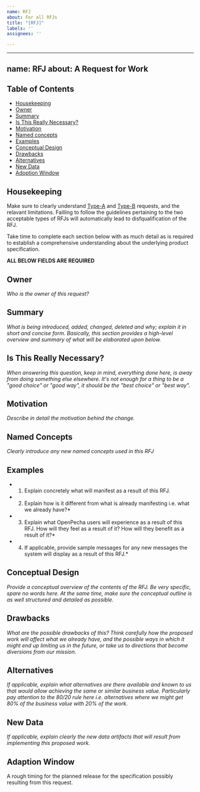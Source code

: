 ```yaml
---
name: RFJ
about: For all RFJs
title: "[RFJ]"
labels: ''
assignees: ''

---
```


---
name: RFJ
about: A Request for Work
---

<h2 id="table-of-contents">Table of Contents</h2>

- [Housekeeping](#housekeeping)
- [Owner](#owner)
- [Summary](#summary)
- [Is This Really Necessary?](#is-this-really-necessary)
- [Motivation](#motivation)
- [Named concepts](#named-concepts)
- [Examples](#examples)
- [Conceptual Design](#conceptual-design)
- [Drawbacks](#drawbacks)
- [Alternatives](#alternatives)
- [New Data](#new-data)
- [Adoption Window](#adoption-window)

<h2 id="housekeeping">Housekeeping</h2>

Make sure to clearly understand [Type-A]([https://docs.google.com/document/d/1LQBz8wL-96jBdpWJLkvmsnJbm4-lUm9lexZFWfSfra4#heading=h.yrnebqnrvkpj](https://docs.google.com/document/d/17RHdAuJep5GsirwL7vEbnE1qX9zdmf67YioNQxA-c-k/edit#heading=h.yrnebqnrvkpj)) and [Type-B](https://docs.google.com/document/d/17RHdAuJep5GsirwL7vEbnE1qX9zdmf67YioNQxA-c-k/edit#heading=h.yrnebqnrvkpj) requests, and the relavant limitations. Failling to follow the guidelines pertaining to the two acceptable types of RFJs will automatically lead to disfqualification of the RFJ. 

Take time to complete each section below with as much detail as is required to establish a comprehensive understanding about the underlying product specification.

**ALL BELOW FIELDS ARE REQUIRED**

<h2 id="owner">Owner</h2>

*Who is the owner of this request?*

<h2 id="summary">Summary</h2>

*What is being introduced, added, changed, deleted and why; explain it in short and concise form. Basically, this section provides a high-level overview and summary of what will be elaborated upon below.*

<h2 id="is-this-really-necessary">Is This Really Necessary?</h2>

*When answering this question, keep in mind, everything done here, is away from doing something else elsewhere. It's not enough for a thing to be a "good choice" or "good way", it should be the "best choice" or "best way".*

<h2 id="motivation">Motivation</h2>

*Describe in detail the motivation behind the change.*

<h2 id="named-concepts">Named Concepts</h2>

*Clearly introduce any new named concepts used in this RFJ*

<h2 id="examples">Examples</h2>

* 1) Explain concretely what will manifest as a result of this RFJ.
* 2) Explain how is it different from what is already manifesting i.e. what we already have?*
* 3) Explain what OpenPecha users will experience as a result of this RFJ. How will they feel as a result of it? How will they benefit as a result of it?*
* 4) If applicable, provide sample messages for any new messages the system will display as a result of this RFJ.*

<h2 id="conceptual-design">Conceptual Design</h2>

*Provide a conceptual overview of the contents of the RFJ. Be very specific, spare no words here. At the same time, make sure the conceptual outline is as well structured and detailed as possible.* 

<h2 id="drawbacks">Drawbacks</h2>

*What are the possible drawbacks of this? Think carefully how the proposed work will affect what we already have, and the possible ways in which it might end up limiting us in the future, or take us to directions that become diversions from our mission.*

<h2 id="alternatives">Alternatives</h2>

*If applicable, explain what alternatives are there available and known to us that would allow achieving the same or similar business value. Particularly pay attention to the 80/20 rule here i.e. alternatives where we might get 80% of the business value with 20% of the work.*

<h2 id="new-data">New Data</h2>

*If applicable, explain clearly the new data artifacts that will result from implementing this proposed work.*

<h2 id="adaption-window">Adaption Window</h2>

A rough timing for the planned release for the specification possibly resulting from this request.
